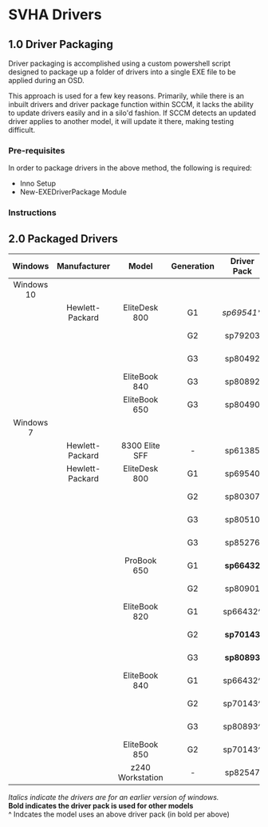 # SVHA Drivers

## 1.0 Driver Packaging

Driver packaging is accomplished using a custom powershell script designed to package up a folder of drivers into a single EXE file to be applied during an OSD.

This approach is used for a few key reasons. Primarily, while there is an inbuilt drivers and driver package function within SCCM, it lacks the ability to update drivers easily and in a silo'd fashion. If SCCM detects an updated driver applies to another model, it will update it there, making testing difficult.

### Pre-requisites
In order to package drivers in the above method, the following is required:  
* Inno Setup
* New-EXEDriverPackage Module

### Instructions



## 2.0 Packaged Drivers
Windows | Manufacturer | Model | Generation | Driver Pack | Driver Date 
:---: | :---: | :---: | :---: | :---: | :---: |
Windows 10 | 
| | Hewlett-Packard | EliteDesk 800 | G1 | *sp69541** | 2017-10-29
|  |  |  | G2 | sp79203 | 2017-02-14
|  |  |  | G3 | sp80492 | 2017-05-23
| | | EliteBook 840 | G3 | sp80892 | 2017-06-23
| | | EliteBook 650 | G3 | sp80490 | 2017-05-23
Windows 7 |
| | Hewlett-Packard | 8300 Elite SFF | - | sp61385 | 2013-04-03
| | Hewlett-Packard | EliteDesk 800 | G1 | sp69540 | 2014-10-19
|  |  |  | G2 | sp80307 | 2017-05-31
|  |  |  | G3 | sp80510 | 2017-06-15
|  |  |  | G3 | sp85276 | 2018-02-02
| | | ProBook 650 | G1 | **sp66432** | 2014-05-20
|  |  |  | G2 | sp80901 | 2017-06-23
| | | EliteBook 820 | G1 | sp66432^ | 2014-05-20
|  |  |  | G2 | **sp70143** | 2014-12-17
|  |  |  | G3 | **sp80893** | 2017-06-23
| | | EliteBook 840 | G1 | sp66432^ | 2014-05-20
|  |  |  | G2 | sp70143^ | 2014-12-17
|  |  |  | G3 | sp80893^ | 2017-06-23
| | | EliteBook 850 | G2 | sp70143^ | 2014-12-17
| | | z240 Workstation | - | sp82547 | 2017-11-14

*Italics indicate the drivers are for an earlier version of windows.*  
**Bold indicates the driver pack is used for other models**  
^ Indcates the model uses an above driver pack (in bold per above)
